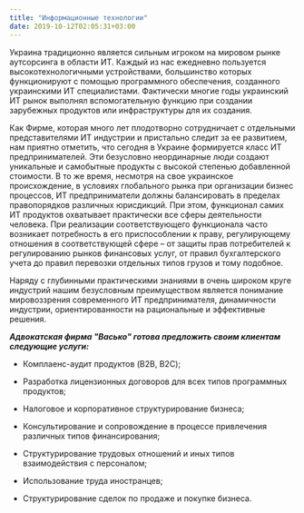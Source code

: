 ```yaml
---
title: "Информационные технологии"
date: 2019-10-12T02:05:31+03:00
---
```


Украина традиционно является сильным игроком на мировом рынке аутсорсинга в области ИТ. Каждый из нас ежедневно пользуется высокотехнологичными устройствами, большинство которых функционируют с помощью программного обеспечения, созданного украинскими ИТ специалистами. Фактически многие годы украинский ИТ рынок выполнял вспомогательную функцию при создании зарубежных продуктов или инфраструктуры для их создания.

Как Фирме, которая много лет плодотворно сотрудничает с отдельными представителями ИТ индустрии и пристально следит за ее развитием, нам приятно отметить, что сегодня в Украине формируется класс ИТ предпринимателей. Эти безусловно неординарные люди создают уникальные и самобытные продукты с высокой степенью добавленной стоимости. В то же время, несмотря на свое украинское происхождение, в условиях глобального рынка при организации бизнес процессов, ИТ предприниматели должны балансировать в пределах правопорядков различных юрисдикций. При этом, функционал самих ИТ продуктов охватывает практически все сферы деятельности человека. При реализации соответствующего функционала часто возникает потребность в его приспособлении к праву, регулирующему отношения в соответствующей сфере – от защиты прав потребителей к регулированию рынков финансовых услуг, от правил бухгалтерского учета до правил перевозки отдельных типов грузов и тому подобное.

Наряду с глубинными практическими знаниями в очень широком круге индустрий нашим безусловным преимуществом является понимание мировоззрения современного ИТ предпринимателя, динамичности индустрии, ориентированности на рациональные и эффективные решения.

***Адвокатская фирма "Васько" готова предложить своим клиентам следующие услуги:***

- Комплаенс-аудит продуктов (B2B, B2C);

- Разработка лицензионных договоров для всех типов программных продуктов;

- Налоговое и корпоративное структурирование бизнеса;

- Консультирование и сопровождение в процессе привлечения различных типов финансирования;

- Структурирование трудовых отношений и иных типов взаимодействия с персоналом;

- Использование труда иностранцев;

- Структурирование сделок по продаже и покупке бизнеса.